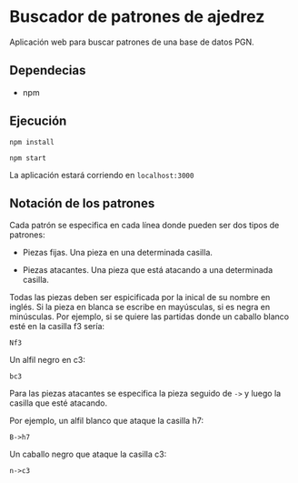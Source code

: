 # Buscador de patrones de ajedrez

Aplicación web para buscar patrones de una base de datos PGN.

## Dependecias
- npm

## Ejecución
`npm install`

`npm start`

La aplicación estará corriendo en `localhost:3000`

## Notación de los patrones
Cada patrón se especifica en cada línea donde pueden ser dos tipos de patrones:
- Piezas fijas. Una pieza en una determinada casilla.

- Piezas atacantes. Una pieza que está atacando a una determinada casilla.

Todas las piezas deben ser espicificada por la inical de su nombre en inglés. Si la pieza en blanca se escribe en mayúsculas,
si es negra en minúsculas. Por ejemplo, si se quiere las partidas donde un caballo blanco esté en la casilla f3 sería:

`Nf3`

Un alfil negro en c3:

`bc3`

Para las piezas atacantes se especifica la pieza seguido de `->` y luego la casilla que esté atacando.

Por ejemplo, un alfil blanco que ataque la casilla h7:

`B->h7`

Un caballo negro que ataque la casilla c3:

`n->c3`


